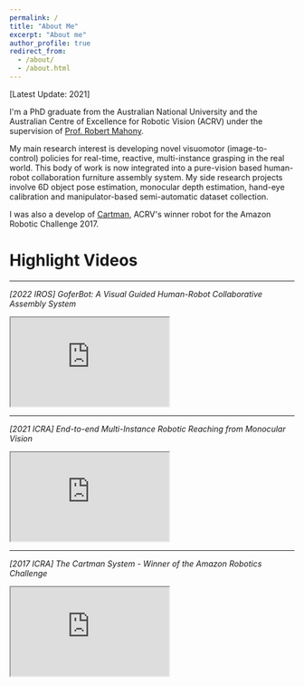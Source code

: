 ```yaml
---
permalink: /
title: "About Me"
excerpt: "About me"
author_profile: true
redirect_from: 
  - /about/
  - /about.html
---
```

[Latest Update: 2021]

I'm a PhD graduate from the Australian National University and the Australian Centre of Excellence for Robotic Vision (ACRV) under the supervision of [Prof. Robert Mahony](https://cecs.anu.edu.au/people/robert-mahony#acton-tabs-link--tabs-0-middle-3). 

My main research interest is developing novel visuomotor (image-to-control) policies for real-time, reactive, multi-instance grasping in the real world. This body of work is now integrated into a pure-vision based human-robot collaboration furniture assembly system. My side research projects involve 6D object pose estimation, monocular depth estimation, hand-eye calibration and manipulator-based semi-automatic dataset collection.

I was also a develop of [Cartman](https://www.technologyreview.com/2017/07/31/150252/amazons-new-robo-picker-champion-is-proudly-inhuman/), ACRV's winner robot for the Amazon Robotic Challenge 2017. 


# Highlight Videos
---

<em>[2022 IROS] GoferBot: A Visual Guided Human-Robot Collaborative Assembly System</em>
  <iframe 
  width="280"
  height="157"
  src="https://www.youtube.com/embed/Fo5XI5OJ4QQ">
  </iframe>
<br>

---
<em>[2021 ICRA] End-to-end Multi-Instance Robotic Reaching from Monocular Vision </em>
  <iframe width="280" height="157" src="https://www.youtube.com/embed/ebJEIg8Nup4"></iframe>
<br>

---

<em>[2017 ICRA] The Cartman System - Winner of the Amazon Robotics Challenge</em>
  <iframe width="280" height="157" src="https://www.youtube.com/embed/AljePt7Mh6U"></iframe>
